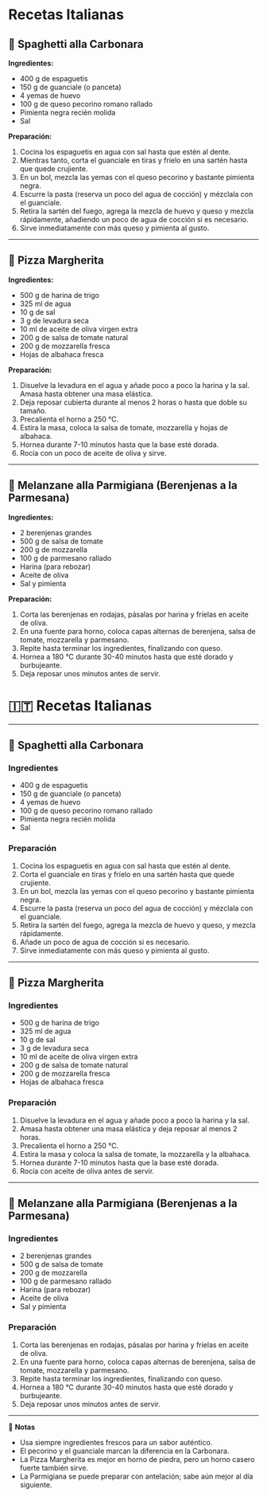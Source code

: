 # Recetas Italianas

## 🍝 Spaghetti alla Carbonara

**Ingredientes:**
- 400 g de espaguetis
- 150 g de guanciale (o panceta)
- 4 yemas de huevo
- 100 g de queso pecorino romano rallado
- Pimienta negra recién molida
- Sal

**Preparación:**
1. Cocina los espaguetis en agua con sal hasta que estén al dente.
2. Mientras tanto, corta el guanciale en tiras y fríelo en una sartén hasta que quede crujiente.
3. En un bol, mezcla las yemas con el queso pecorino y bastante pimienta negra.
4. Escurre la pasta (reserva un poco del agua de cocción) y mézclala con el guanciale.
5. Retira la sartén del fuego, agrega la mezcla de huevo y queso y mezcla rápidamente, añadiendo un poco de agua de cocción si es necesario.
6. Sirve inmediatamente con más queso y pimienta al gusto.

---

## 🍕 Pizza Margherita

**Ingredientes:**
- 500 g de harina de trigo
- 325 ml de agua
- 10 g de sal
- 3 g de levadura seca
- 10 ml de aceite de oliva virgen extra
- 200 g de salsa de tomate natural
- 200 g de mozzarella fresca
- Hojas de albahaca fresca

**Preparación:**
1. Disuelve la levadura en el agua y añade poco a poco la harina y la sal. Amasa hasta obtener una masa elástica.
2. Deja reposar cubierta durante al menos 2 horas o hasta que doble su tamaño.
3. Precalienta el horno a 250 °C.
4. Estira la masa, coloca la salsa de tomate, mozzarella y hojas de albahaca.
5. Hornea durante 7-10 minutos hasta que la base esté dorada.
6. Rocía con un poco de aceite de oliva y sirve.

---

## 🍆 Melanzane alla Parmigiana (Berenjenas a la Parmesana)

**Ingredientes:**
- 2 berenjenas grandes
- 500 g de salsa de tomate
- 200 g de mozzarella
- 100 g de parmesano rallado
- Harina (para rebozar)
- Aceite de oliva
- Sal y pimienta

**Preparación:**
1. Corta las berenjenas en rodajas, pásalas por harina y fríelas en aceite de oliva.
2. En una fuente para horno, coloca capas alternas de berenjena, salsa de tomate, mozzarella y parmesano.
3. Repite hasta terminar los ingredientes, finalizando con queso.
4. Hornea a 180 °C durante 30-40 minutos hasta que esté dorado y burbujeante.
5. Deja reposar unos minutos antes de servir.
# 🇮🇹 Recetas Italianas

---

## 🍝 Spaghetti alla Carbonara

### Ingredientes
- 400 g de espaguetis  
- 150 g de guanciale (o panceta)  
- 4 yemas de huevo  
- 100 g de queso pecorino romano rallado  
- Pimienta negra recién molida  
- Sal  

### Preparación
1. Cocina los espaguetis en agua con sal hasta que estén al dente.  
2. Corta el guanciale en tiras y fríelo en una sartén hasta que quede crujiente.  
3. En un bol, mezcla las yemas con el queso pecorino y bastante pimienta negra.  
4. Escurre la pasta (reserva un poco del agua de cocción) y mézclala con el guanciale.  
5. Retira la sartén del fuego, agrega la mezcla de huevo y queso, y mezcla rápidamente.  
6. Añade un poco de agua de cocción si es necesario.  
7. Sirve inmediatamente con más queso y pimienta al gusto.  

---

## 🍕 Pizza Margherita

### Ingredientes
- 500 g de harina de trigo  
- 325 ml de agua  
- 10 g de sal  
- 3 g de levadura seca  
- 10 ml de aceite de oliva virgen extra  
- 200 g de salsa de tomate natural  
- 200 g de mozzarella fresca  
- Hojas de albahaca fresca  

### Preparación
1. Disuelve la levadura en el agua y añade poco a poco la harina y la sal.  
2. Amasa hasta obtener una masa elástica y deja reposar al menos 2 horas.  
3. Precalienta el horno a 250 °C.  
4. Estira la masa y coloca la salsa de tomate, la mozzarella y la albahaca.  
5. Hornea durante 7-10 minutos hasta que la base esté dorada.  
6. Rocía con aceite de oliva antes de servir.  

---

## 🍆 Melanzane alla Parmigiana (Berenjenas a la Parmesana)

### Ingredientes
- 2 berenjenas grandes  
- 500 g de salsa de tomate  
- 200 g de mozzarella  
- 100 g de parmesano rallado  
- Harina (para rebozar)  
- Aceite de oliva  
- Sal y pimienta  

### Preparación
1. Corta las berenjenas en rodajas, pásalas por harina y fríelas en aceite de oliva.  
2. En una fuente para horno, coloca capas alternas de berenjena, salsa de tomate, mozzarella y parmesano.  
3. Repite hasta terminar los ingredientes, finalizando con queso.  
4. Hornea a 180 °C durante 30-40 minutos hasta que esté dorado y burbujeante.  
5. Deja reposar unos minutos antes de servir.  

---

📌 **Notas**  
- Usa siempre ingredientes frescos para un sabor auténtico.  
- El pecorino y el guanciale marcan la diferencia en la Carbonara.  
- La Pizza Margherita es mejor en horno de piedra, pero un horno casero fuerte también sirve.  
- La Parmigiana se puede preparar con antelación; sabe aún mejor al día siguiente.
